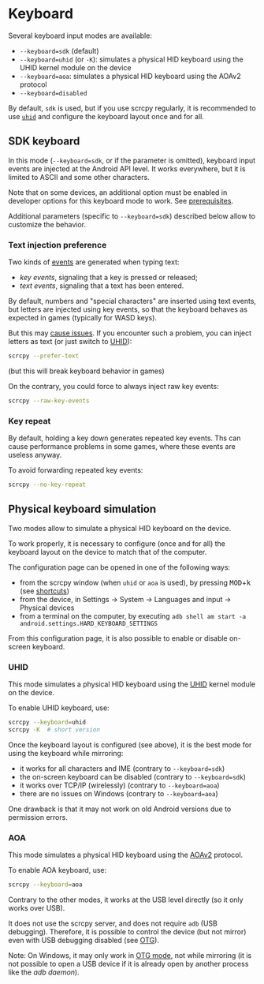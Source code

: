 # Keyboard

Several keyboard input modes are available:

 - `--keyboard=sdk` (default)
 - `--keyboard=uhid` (or `-K`): simulates a physical HID keyboard using the UHID
   kernel module on the device
 - `--keyboard=aoa`: simulates a physical HID keyboard using the AOAv2 protocol
 - `--keyboard=disabled`

By default, `sdk` is used, but if you use scrcpy regularly, it is recommended to
use [`uhid`](#uhid) and configure the keyboard layout once and for all.


## SDK keyboard

In this mode (`--keyboard=sdk`, or if the parameter is omitted), keyboard input
events are injected at the Android API level. It works everywhere, but it is
limited to ASCII and some other characters.

Note that on some devices, an additional option must be enabled in developer
options for this keyboard mode to work. See
[prerequisites](/README.md#prerequisites).

Additional parameters (specific to `--keyboard=sdk`) described below allow to
customize the behavior.


### Text injection preference

Two kinds of [events][textevents] are generated when typing text:
 - _key events_, signaling that a key is pressed or released;
 - _text events_, signaling that a text has been entered.

By default, numbers and "special characters" are inserted using text events, but
letters are injected using key events, so that the keyboard behaves as expected
in games (typically for WASD keys).

But this may [cause issues][prefertext]. If you encounter such a problem, you
can inject letters as text (or just switch to [UHID](#uhid)):

```bash
scrcpy --prefer-text
```

(but this will break keyboard behavior in games)

On the contrary, you could force to always inject raw key events:

```bash
scrcpy --raw-key-events
```

[textevents]: https://blog.rom1v.com/2018/03/introducing-scrcpy/#handle-text-input
[prefertext]: https://github.com/Genymobile/scrcpy/issues/650#issuecomment-512945343


### Key repeat

By default, holding a key down generates repeated key events. Ths can cause
performance problems in some games, where these events are useless anyway.

To avoid forwarding repeated key events:

```bash
scrcpy --no-key-repeat
```


## Physical keyboard simulation

Two modes allow to simulate a physical HID keyboard on the device.

To work properly, it is necessary to configure (once and for all) the keyboard
layout on the device to match that of the computer.

The configuration page can be opened in one of the following ways:
 - from the scrcpy window (when `uhid` or `aoa` is used), by pressing
   <kbd>MOD</kbd>+<kbd>k</kbd> (see [shortcuts](shortcuts.md))
 - from the device, in Settings → System → Languages and input → Physical
   devices
 - from a terminal on the computer, by executing `adb shell am start -a
   android.settings.HARD_KEYBOARD_SETTINGS`

From this configuration page, it is also possible to enable or disable on-screen
keyboard.


### UHID

This mode simulates a physical HID keyboard using the [UHID] kernel module on the
device.

[UHID]: https://kernel.org/doc/Documentation/hid/uhid.txt

To enable UHID keyboard, use:

```bash
scrcpy --keyboard=uhid
scrcpy -K  # short version
```

Once the keyboard layout is configured (see above), it is the best mode for
using the keyboard while mirroring:

 - it works for all characters and IME (contrary to `--keyboard=sdk`)
 - the on-screen keyboard can be disabled (contrary to `--keyboard=sdk`)
 - it works over TCP/IP (wirelessly) (contrary to `--keyboard=aoa`)
 - there are no issues on Windows (contrary to `--keyboard=aoa`)

One drawback is that it may not work on old Android versions due to permission
errors.


### AOA

This mode simulates a physical HID keyboard using the [AOAv2] protocol.

[AOAv2]: https://source.android.com/devices/accessories/aoa2#hid-support

To enable AOA keyboard, use:

```bash
scrcpy --keyboard=aoa
```

Contrary to the other modes, it works at the USB level directly (so it only
works over USB).

It does not use the scrcpy server, and does not require `adb` (USB debugging).
Therefore, it is possible to control the device (but not mirror) even with USB
debugging disabled (see [OTG](otg.md)).

Note: On Windows, it may only work in [OTG mode](otg.md), not while mirroring
(it is not possible to open a USB device if it is already open by another
process like the _adb daemon_).
